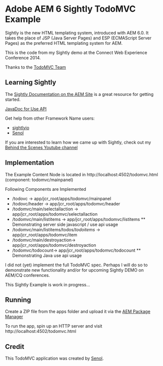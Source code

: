 # Adobe AEM 6 Sightly TodoMVC Example

Sightly is the new HTML templating system, introduced with AEM 6.0. It takes the place of JSP (Java Server Pages) and ESP (ECMAScript Server Pages) as the preferred HTML templating system for AEM.

This is the code from my Sightly demo at the Connect Web Experience Conference 2014.

Thanks to the [TodoMVC Team](http://todomvc.com)

## Learning Sightly

The [Sightly Documentation on the AEM Site](http://docs.adobe.com/docs/en/aem/6-0/develop/sightly.html) is a great resource for getting started.

[JavaDoc for Use API](http://dev.day.com/content/docs/en/aem/6-0/develop/ref/javadoc/com/adobe/cq/sightly/WCMUse.html)


Get help from other Framework Name users:

* [sightlyio](https://twitter.com/sightlyio)
* [Senol](https://twitter.com/thelabertasch)

If you are interested to learn how we came up with Sightly, check out my [Behind the Scenes Youtube channel](https://www.youtube.com/playlist?list=PLkBe8kbE_7-xeo5uNJVE4uZXRpOpCA0J8) 

## Implementation

The Example Content Node is located in http://localhost:4502/todomvc.html (component: todomvc/mainpanel)

Following Components are Implemented

* /todovc -> app/jcr_root/apps/todomvc/mainpanel
* /todovc/header -> app/jcr_root/apps/todomvc/header
* /todomvc/main/selectallaction -> app/jcr_root/apps/todomvc/selectallaction
* /todomvc/main/listitems -> app/jcr_root/apps/todomvc/listitems
** Demonstrating server side javascript / use api usage
* /todomvc/main/listitems/todos/*todoitems* -> app/jcr_root/apps/todomvc/item
* /todomvc/main/destroyaction-> app/jcr_root/apps/todomvc/destroyaction
* /todomvc/todocount-> app/jcr_root/apps/todomvc/todocount
** Demonstrating Java use api usage

I did not (yet) implement the full TodoMVC spec. Perhaps I will do so to demonstrate new functionality and/or for upcoming Sightly DEMO on AEM/CQ conferences.

This Sightly Example is work in progress...

## Running

Create a ZIP file from the apps folder and upload it via the [AEM Package Manager](http://docs.adobe.com/docs/en/aem/6-0/administer/content/package-manager.html)

To run the app, spin up an HTTP server and visit http://localhost:4502/todomvc.html


## Credit

This TodoMVC application was created by [Senol](https://twitter.com/thelabertasch).